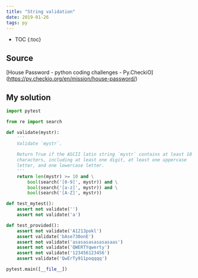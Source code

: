 ```yaml
---
title: "String validation"
date: 2019-01-26
tags: py
---
```


* TOC
{:toc}

## Source

[House Password - python coding challenges - Py.CheckiO]
(https://py.checkio.org/en/mission/house-password/)


## My solution

```py
import pytest

from re import search

def validate(mystr):
    '''
    Validate `mystr`.
    
    Return True if the ASCII latin string `mystr` contains at least 10
    characters, including at least one digit, at least one uppercase
    letter, and one lowercase letter.
    '''
    return len(mystr) >= 10 and \
        bool(search('[0-9]', mystr)) and \
        bool(search('[a-z]', mystr)) and \
        bool(search('[A-Z]', mystr))

def test_mytest():
    assert not validate('')
    assert not validate('a')

def test_provided():
    assert not validate('A1213pokl')
    assert validate('bAse730onE')
    assert not validate('asasasasasasasaas')
    assert not validate('QWERTYqwerty')
    assert not validate('123456123456')
    assert validate('QwErTy911poqqqq')

pytest.main([__file__])
```
